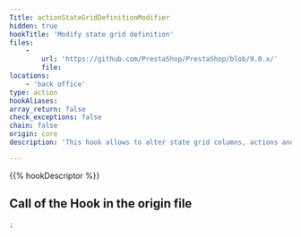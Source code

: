 ```yaml
---
Title: actionStateGridDefinitionModifier
hidden: true
hookTitle: 'Modify state grid definition'
files:
    -
        url: 'https://github.com/PrestaShop/PrestaShop/blob/9.0.x/'
        file: 
locations:
    - 'back office'
type: action
hookAliases: 
array_return: false
check_exceptions: false
chain: false
origin: core
description: 'This hook allows to alter state grid columns, actions and filters'

---
```


{{% hookDescriptor %}}

## Call of the Hook in the origin file

```php
;
```
